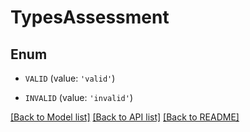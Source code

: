 # TypesAssessment


## Enum

* `VALID` (value: `'valid'`)

* `INVALID` (value: `'invalid'`)

[[Back to Model list]](../README.md#documentation-for-models) [[Back to API list]](../README.md#documentation-for-api-endpoints) [[Back to README]](../README.md)


